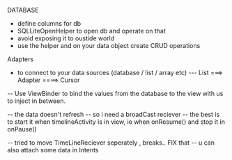 DATABASE

- define columns for db
- SQLLiteOpenHelper to open db and operate on that
- avoid exposing it to oustide world
- use the helper and on your data object create CRUD operations

Adapters

- to connect to your data sources (database / list / array etc)
--- List ===> Adapter ====> Cursor

-- Use ViewBinder to bind the values from the database to the view with us to inject in between.

-- the data doesn't refresh
-- so i need a broadCast reciever
-- the best is to start it when timelineActivity is in view, ie when onResume() and stop it in onPause()

-- tried to move TimeLineReciever seperately , breaks.. FIX that
-- u can also attach some data in Intents